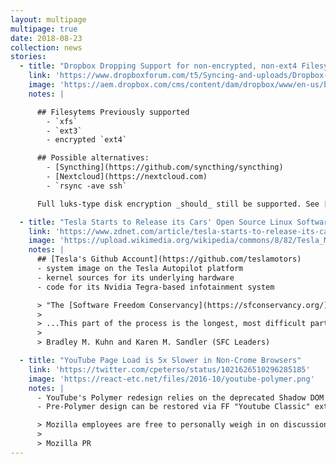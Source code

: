 ```yaml
---
layout: multipage
multipage: true
date: 2018-08-23
collection: news
stories:
  - title: "Dropbox Dropping Support for non-encrypted, non-ext4 Filesystems"
    link: 'https://www.dropboxforum.com/t5/Syncing-and-uploads/Dropbox-client-warns-me-that-it-ll-stop-syncing-in-Nov-why/m-p/290065/highlight/true#M42255'
    image: 'https://aem.dropbox.com/cms/content/dam/dropbox/www/en-us/branding/dropbox-logo@2x.jpg.transform/half-res/img.jpg'
    notes: |

      ## Filesytems Previously supported
        - `xfs`
        - `ext3`
        - encrypted `ext4`

      ## Possible alternatives:
        - [Syncthing](https://github.com/syncthing/syncthing)
        - [Nextcloud](https://nextcloud.com)
        - `rsync -ave ssh`

      Full luks-type disk encryption _should_ still be supported. See [Linux Unplugged #262](http://linuxunplugged.com/262) for more discussion.

  - title: "Tesla Starts to Release its Cars' Open Source Linux Software Code"
    link: 'https://www.zdnet.com/article/tesla-starts-to-release-its-cars-open-source-linux-software-code/'
    image: 'https://upload.wikimedia.org/wikipedia/commons/8/82/Tesla_Model_S_%28Facelift_ab_04-2016%29_trimmed.jpg'
    notes: |
      ## [Tesla's Github Account](https://github.com/teslamotors)
      - system image on the Tesla Autopilot platform
      - kernel sources for its underlying hardware
      - code for its Nvidia Tegra-based infotainment system

      > "The [Software Freedom Conservancy](https://sfconservancy.org/) has been engaging with Tesla on its GPL compliance since June 2013, when we advised Tesla that we had received multiple reports of a GPL violation regarding Tesla's Model S. Customers who purchased Tesla's Model S received on-board system(s) that contained BusyBox and Linux, but did not receive any source code, nor an offer for the source.
      >
      > ...This part of the process is the longest, most difficult part of GPL enforcement. We often wish we could celebrate the triumph of moving from a no-source-or-offer violation to the next step of 'incomplete sources provided'. However, we also can't lose sight of the fact that compliance means meeting all GPL's requirements, so we don't convey false hopes with an incomplete release. We must ultimately remain focused on user freedom in our efforts.
      >
      > Bradley M. Kuhn and Karen M. Sandler (SFC Leaders)

  - title: "YouTube Page Load is 5x Slower in Non-Crome Browsers"
    link: 'https://twitter.com/cpeterso/status/1021626510296285185'
    image: 'https://react-etc.net/files/2016-10/youtube-polymer.png'
    notes: |
      - YouTube's Polymer redesign relies on the deprecated Shadow DOM v0 API only implemented in Chrome
      - Pre-Polymer design can be restored via FF "Youtube Classic" extension

      > Mozilla employees are free to personally weigh in on discussions and share publicly their own hints and hacks that may make it easier for people to better utilize the web. As an open source company, we support the idea of giving people more information and access to tools that enhance the online experience which is valuable to all web users.
      >
      > Mozilla PR
---
```

